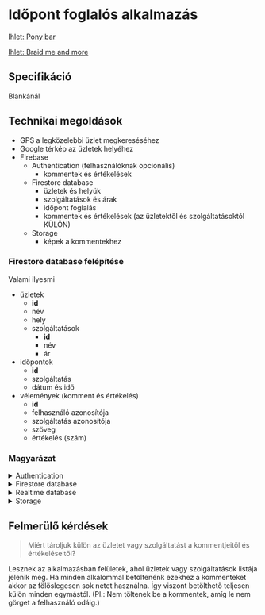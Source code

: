 # Időpont foglalós alkalmazás

[Ihlet: Pony bar](https://ponybar.hu/fooldal/szolgaltatasok/)

[Ihlet: Braid me and more](https://braidmeandmore.hu/)

## Specifikáció

Blankánál

## Technikai megoldások

- GPS a legközelebbi üzlet megkereséséhez
- Google térkép az üzletek helyéhez
- Firebase
  - Authentication (felhasználóknak opcionális)
    - kommentek és értékelések
  - Firestore database
    - üzletek és helyük
    - szolgáltatások és árak
    - időpont foglalás
    - kommentek és értékelések (az üzletektől és szolgáltatásoktól KÜLÖN)
  - Storage
    - képek a kommentekhez

### Firestore database felépítése

Valami ilyesmi

- üzletek
  - **id**
  - név
  - hely
  - szolgáltatások
    - **id**
    - név
    - ár
- időpontok
  - **id**
  - szolgáltatás
  - dátum és idő
- vélemények (komment és értékelés)
  - **id**
  - felhasználó azonosítója
  - szolgáltatás azonosítója
  - szöveg
  - értékelés (szám)

### Magyarázat

<details>
<summary>Authentication</summary>
A Firebase teljesen tudja intézni a felhasználókezelést. Tud bejelentkeztetni email jelszó kombóval, Google fiókkal, Facebook-kal, bármivel.
</details>

<details>
<summary>Firestore database</summary>
Ez egy NoSQL adatbázis. Hasonló felépítésű objektumok gyűjteményét lehet tárolni benne. Tökéletes lesz az szolgáltatások tárolásához.
</details>

<details>
<summary>Realtime database</summary>
Egy gyors kulcs-érték párokat tároló adatbázis. (Mintha egy JSON fájl lenne.) Tökéletes kisebb adatok tárolására.
</details>

<details>
<summary>Storage</summary>
Egy fájl adatbázis. Olyan mintha egy FTP szerver lenne. Teljesen jó lesz képek tárolására.
</details>

## Felmerülő kérdések

> Miért tároljuk külön az üzletet vagy szolgáltatást a kommentjeitől és értékeléseitől?

Lesznek az alkalmazásban felületek, ahol üzletek vagy szolgáltatások listája jelenik meg. Ha minden alkalommal betöltenénk ezekhez a kommenteket akkor az fölöslegesen sok netet használna. Így viszont betölthető teljesen külön minden egymástól. (Pl.: Nem töltenek be a kommentek, amíg le nem görget a felhasználó odáig.)

